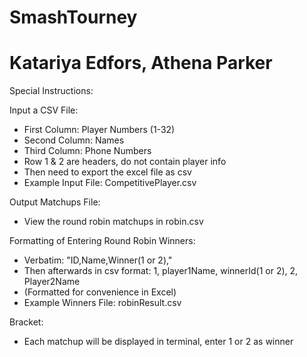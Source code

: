 # SmashTourney

# Katariya Edfors, Athena Parker

Special Instructions:

Input a CSV File:

* First Column: Player Numbers (1-32)
* Second Column: Names
* Third Column: Phone Numbers
* Row 1 & 2 are headers, do not contain player info
* Then need to export the excel file as csv
* Example Input File: CompetitivePlayer.csv

Output Matchups File:

* View the round robin matchups in robin.csv

Formatting of Entering Round Robin Winners:

* Verbatim: "ID,Name,Winner(1 or 2),"
* Then afterwards in csv format: 1, player1Name, winnerId(1 or 2), 2, Player2Name
* (Formatted for convenience in Excel)
* Example Winners File: robinResult.csv

Bracket:

* Each matchup will be displayed in terminal, enter 1 or 2 as winner